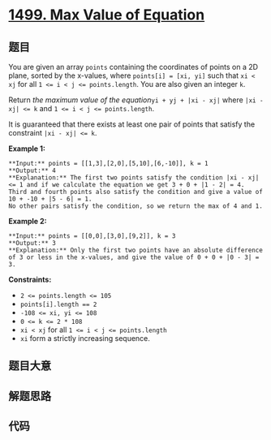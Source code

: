 # [1499. Max Value of Equation](https://leetcode.com/problems/max-value-of-equation)

## 题目

You are given an array `points` containing the coordinates of points on a 2D
plane, sorted by the x-values, where `points[i] = [xi, yi]` such that `xi <
xj` for all `1 <= i < j <= points.length`. You are also given an integer `k`.

Return _the maximum value of the equation_`yi + yj + |xi - xj|` where `|xi -
xj| <= k` and `1 <= i < j <= points.length`.

It is guaranteed that there exists at least one pair of points that satisfy
the constraint `|xi - xj| <= k`.



**Example 1:**

    
    
    **Input:** points = [[1,3],[2,0],[5,10],[6,-10]], k = 1
    **Output:** 4
    **Explanation:** The first two points satisfy the condition |xi - xj| <= 1 and if we calculate the equation we get 3 + 0 + |1 - 2| = 4. Third and fourth points also satisfy the condition and give a value of 10 + -10 + |5 - 6| = 1.
    No other pairs satisfy the condition, so we return the max of 4 and 1.
    

**Example 2:**

    
    
    **Input:** points = [[0,0],[3,0],[9,2]], k = 3
    **Output:** 3
    **Explanation:** Only the first two points have an absolute difference of 3 or less in the x-values, and give the value of 0 + 0 + |0 - 3| = 3.
    



**Constraints:**

  * `2 <= points.length <= 105`
  * `points[i].length == 2`
  * `-108 <= xi, yi <= 108`
  * `0 <= k <= 2 * 108`
  * `xi < xj` for all `1 <= i < j <= points.length`
  * `xi` form a strictly increasing sequence.


## 题目大意

## 解题思路

## 代码

```javascript

```

